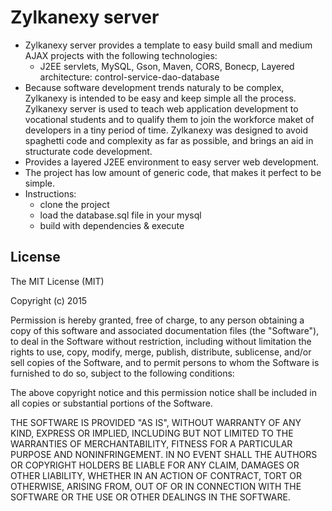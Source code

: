 # Zylkanexy server

  * Zylkanexy server provides a template to easy build small and medium AJAX projects with the following technologies:
    * J2EE servlets, MySQL, Gson, Maven, CORS, Bonecp, Layered architecture: control-service-dao-database
  * Because software development trends naturaly to be complex, Zylkanexy is intended to be easy and keep simple all the process. Zylkanexy server is used to teach web application development to vocational students and to qualify them to join the workforce maket of developers in a tiny period of time. Zylkanexy was designed to avoid spaghetti code and complexity as far as possible, and brings an aid in structurate code development.
  * Provides a layered J2EE environment to easy server web development. 
  * The project has low amount of generic code, that makes it perfect to be simple.
  * Instructions:
    * clone the project
    * load the database.sql file in your mysql
    * build with dependencies & execute

## License

The MIT License (MIT)

Copyright (c) 2015

Permission is hereby granted, free of charge, to any person obtaining a copy
of this software and associated documentation files (the "Software"), to deal
in the Software without restriction, including without limitation the rights
to use, copy, modify, merge, publish, distribute, sublicense, and/or sell
copies of the Software, and to permit persons to whom the Software is
furnished to do so, subject to the following conditions:

The above copyright notice and this permission notice shall be included in
all copies or substantial portions of the Software.

THE SOFTWARE IS PROVIDED "AS IS", WITHOUT WARRANTY OF ANY KIND, EXPRESS OR
IMPLIED, INCLUDING BUT NOT LIMITED TO THE WARRANTIES OF MERCHANTABILITY,
FITNESS FOR A PARTICULAR PURPOSE AND NONINFRINGEMENT. IN NO EVENT SHALL THE
AUTHORS OR COPYRIGHT HOLDERS BE LIABLE FOR ANY CLAIM, DAMAGES OR OTHER
LIABILITY, WHETHER IN AN ACTION OF CONTRACT, TORT OR OTHERWISE, ARISING FROM,
OUT OF OR IN CONNECTION WITH THE SOFTWARE OR THE USE OR OTHER DEALINGS IN
THE SOFTWARE.
